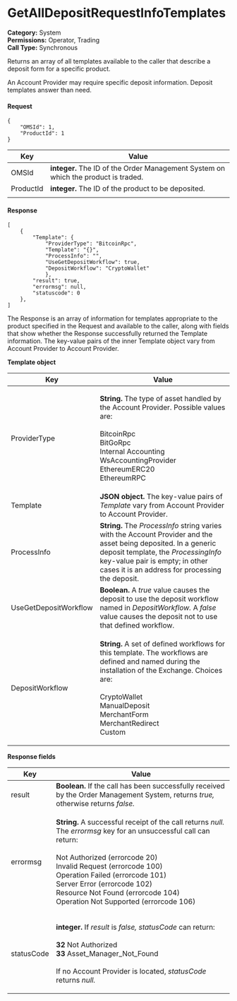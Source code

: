 # GetAllDepositRequestInfoTemplates

**Category:** System\
**Permissions:** Operator, Trading\
**Call Type:** Synchronous

Returns an array of all templates available to the caller that describe a deposit form for a specific product.

An Account Provider may require specific deposit information. Deposit templates answer than need.

#### Request <a href="#request" id="request"></a>

```
{
    "OMSId": 1,
    "ProductId": 1
}
```

| Key       | Value                                                                              |
| --------- | ---------------------------------------------------------------------------------- |
| OMSId     | **integer.** The ID of the Order Management System on which the product is traded. |
| ProductId | **integer.** The ID of the product to be deposited.                                |
|           |                                                                                    |

#### Response <a href="#response" id="response"></a>

```
[
    {
        "Template": {
            "ProviderType": "BitcoinRpc",
            "Template": "{}",
            "ProcessInfo": "",
            "UseGetDepositWorkflow": true,
            "DepositWorkflow": "CryptoWallet"
            },
        "result": true,
        "errormsg": null,
        "statuscode": 0
    },
]
```

The Response is an array of information for templates appropriate to the product specified in the Request and available to the caller, along with fields that show whether the Response successfully returned the Template information. The key-value pairs of the inner Template object vary from Account Provider to Account Provider.

**Template object**

| Key                   | Value                                                                                                                                                                                                                                                      |
| --------------------- | ---------------------------------------------------------------------------------------------------------------------------------------------------------------------------------------------------------------------------------------------------------- |
| ProviderType          | <p><strong>String.</strong> The type of asset handled by the Account Provider. Possible values are:<br><br>BitcoinRpc<br>BitGoRpc<br>Internal Accounting<br>WsAccountingProvider<br>EthereumERC20<br>EthereumRPC</p>                                       |
| Template              | **JSON object.** The key-value pairs of _Template_ vary from Account Provider to Account Provider.                                                                                                                                                         |
| ProcessInfo           | **String.** The _ProcessInfo_ string varies with the Account Provider and the asset being deposited. In a generic deposit template, the _ProcessingInfo_ key-value pair is empty; in other cases it is an address for processing the deposit.              |
| UseGetDepositWorkflow | **Boolean.** A _true_ value causes the deposit to use the deposit workflow named in _DepositWorkflow._ A _false_ value causes the deposit not to use that defined workflow.                                                                                |
| DepositWorkflow       | <p><strong>String.</strong> A set of defined workflows for this template. The workflows are defined and named during the installation of the Exchange. Choices are:<br><br>CryptoWallet<br>ManualDeposit<br>MerchantForm<br>MerchantRedirect<br>Custom</p> |

**Response fields**

| Key        | Value                                                                                                                                                                                                                                                                                                                                                                               |
| ---------- | ----------------------------------------------------------------------------------------------------------------------------------------------------------------------------------------------------------------------------------------------------------------------------------------------------------------------------------------------------------------------------------- |
| result     | **Boolean.** If the call has been successfully received by the Order Management System, returns _true,_ otherwise returns _false._                                                                                                                                                                                                                                                  |
| errormsg   | <p><strong>String.</strong> A successful receipt of the call returns <em>null.</em> The <em>errormsg</em> key for an unsuccessful call can return:<br><br>Not Authorized (errorcode 20)<br>Invalid Request (errorcode 100)<br>Operation Failed (errorcode 101)<br>Server Error (errorcode 102)<br>Resource Not Found (errorcode 104)<br>Operation Not Supported (errorcode 106)</p> |
| statusCode | <p><strong>integer.</strong> If <em>result</em> is <em>false,</em> <em>statusCode</em> can return:<br><br><strong>32</strong> Not Authorized<br><strong>33</strong> Asset_Manager_Not_Found<br><br>If no Account Provider is located, <em>statusCode</em> returns <em>null.</em></p>                                                                                                |
